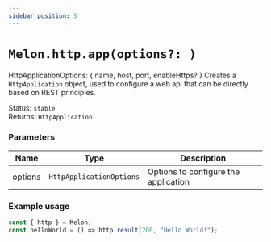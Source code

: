 ```yaml
---
sidebar_position: 5
---
```


# `Melon.http.app(options?: )`

HttpApplicationOptions: { name, host, port, enableHttps? }
Creates a `HttpApplication` object, used to configure a web api that can be directly based on REST principles.

Status: `stable` <br />
Returns: `HttpApplication`

### Parameters

| Name | Type | Description |
| ---- | ---- | ----------- |
| options | `HttpApplicationOptions` | Options to configure the application |

### Example usage

```ts
const { http } = Melon;
const helloWorld = () => http.result(200, "Hello World!");
```